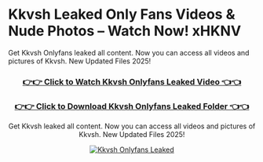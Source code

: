 # Kkvsh Leaked Only Fans Videos & Nude Photos – Watch Now! xHKNV

Get Kkvsh Onlyfans leaked all content. Now you can access all videos and pictures of Kkvsh. New Updated Files 2025!  
<div align="center">
  
### [👉👉 Click to Watch Kkvsh Onlyfans Leaked Video 👈👈](https://links2leaks.com/kkvsh)  
### [👉👉 Click to Download Kkvsh Onlyfans Leaked Folder 👈👈](https://links2leaks.com/kkvsh)  

Get Kkvsh leaked all content. Now you can access all videos and pictures of Kkvsh. New Updated Files 2025!  

[![Kkvsh Onlyfans Leaked](https://i.ibb.co/93hzkbrt/l2l.gif)](https://links2leaks.com/kkvsh)  

</div>
